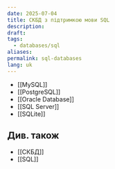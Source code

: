 ```yaml
---
date: 2025-07-04
title: СКБД з підтримкою мови SQL
description: 
draft: 
tags:
  - databases/sql
aliases: 
permalink: sql-databases
lang: uk
---
```


- [[MySQL]]
- [[PostgreSQL]]
- [[Oracle Database]]
- [[SQL Server]]
- [[SQLite]]

## Див. також

- [[СКБД]]
- [[SQL]]